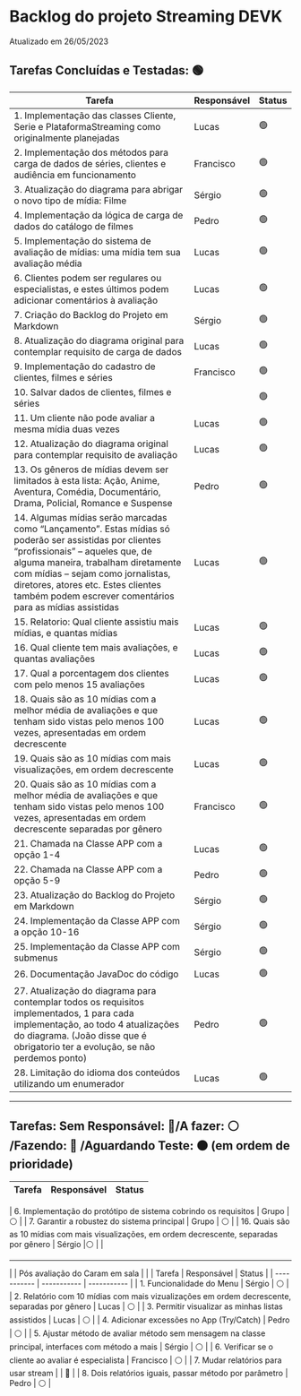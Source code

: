 # Backlog do projeto Streaming DEVK
Atualizado em 26/05/2023

## Tarefas Concluídas e Testadas: 🟢

| Tarefa      | Responsável | Status |
| ----------- | ----------- | ----------- |
| 1. Implementação das classes Cliente, Serie e PlataformaStreaming como originalmente planejadas   |   Lucas   |   🟢  |
| 2. Implementação dos métodos para carga de dados de séries, clientes e audiência em funcionamento |   Francisco   |   🟢 |
| 3. Atualização do diagrama para abrigar o novo tipo de mídia: Filme   |   Sérgio  |   🟢  |
| 4. Implementação da lógica de carga de dados do catálogo de filmes    |   Pedro   |   🟢  |
| 5. Implementação do sistema de avaliação de mídias: uma mídia tem sua avaliação média |   Lucas   |   🟢  |
| 6. Clientes podem ser regulares ou especialistas, e estes últimos podem adicionar comentários à avaliação |   Lucas   |   🟢 |
| 7. Criação do Backlog do Projeto em Markdown |   Sérgio   |   🟢  |
| 8. Atualização do diagrama original para contemplar requisito de carga de dados   |   Lucas | 🟢  |
| 9. Implementação do cadastro de clientes, filmes e séries |   Francisco |   🟢 |
| 10. Salvar dados de clientes, filmes e séries  |   | 🟢 | 
| 11. Um cliente não pode avaliar a mesma mídia duas vezes   | Lucas | 🟢 |
| 12. Atualização do diagrama original para contemplar requisito de avaliação   |  Lucas  | 🟢 |
| 13. Os gêneros de mídias devem ser limitados à esta lista: Ação, Anime, Aventura, Comédia, Documentário, Drama, Policial, Romance e Suspense      | Pedro | 🟢 |
| 14. Algumas mídias serão marcadas como “Lançamento”. Estas mídias só poderão ser assistidas por clientes “profissionais” – aqueles que, de alguma maneira, trabalham diretamente com mídias – sejam como jornalistas, diretores, atores etc. Estes clientes também podem escrever comentários para as mídias assistidas   | Lucas   | 🟢 |
| 15. Relatorio: Qual cliente assistiu mais mídias, e quantas mídias | Lucas | 🟢 | 
| 16. Qual cliente tem mais avaliações, e quantas avaliações | Lucas | 🟢 | 
| 17. Qual a porcentagem dos clientes com pelo menos 15 avaliações | Lucas | 🟢 |
| 18. Quais são as 10 mídias com a melhor média de avaliações e que tenham sido vistas pelo menos 100 vezes, apresentadas em ordem decrescente | Lucas | 🟢  | 
| 19. Quais são as 10 mídias com mais visualizações, em ordem decrescente | Lucas | 🟢 |
| 20. Quais são as 10 mídias com a melhor média de avaliações e que tenham sido vistas pelo menos 100 vezes, apresentadas em ordem decrescente separadas por gênero | Francisco  |  🟢|
| 21. Chamada na Classe APP com a opção 1-4    | Lucas  | 🟢 | |
| 22. Chamada na Classe APP com a opção 5-9    | Pedro  | 🟢 | |
| 23. Atualização do Backlog do Projeto em Markdown |   Sérgio   |   🟢  |
| 24. Implementação da Classe APP com a opção 10-16    | Sérgio  | 🟢 |
| 25. Implementação da Classe APP com submenus    | Sérgio  | 🟢 |
| 26. Documentação JavaDoc do código | Lucas | 🟢 |
| 27. Atualização do diagrama para contemplar todos os requisitos implementados, 1 para cada implementação, ao todo 4 atualizações do diagrama. (João disse que é obrigatorio ter a evolução, se não perdemos ponto) | Pedro | 🟢 |
| 28. Limitação do idioma dos conteúdos utilizando um enumerador | Lucas | 🟢 |
----

## Tarefas: Sem Responsável: 🔴/A fazer: ⚪ /Fazendo: 🔵 /Aguardando Teste: 🟠 (em ordem de prioridade)

| Tarefa      | Responsável | Status |
| ----------- | ----------- | ----------- |

| 6. Implementação do protótipo de sistema cobrindo os requisitos   |   Grupo    | ⚪ |
| 7. Garantir a robustez do sistema principal   |   Grupo    | ⚪ |
| 16. Quais são as 10 mídias com mais visualizações, em ordem decrescente, separadas por gênero | Sérgio  |⚪ | |

----
|  | Pós avaliação do Caram em sala |  |
| Tarefa      | Responsável | Status |
| ----------- | ----------- | ----------- |
| 1. Funcionalidade do Menu | Sérgio | ⚪ |
| 2. Relatório com 10 mídias com mais vizualizações em ordem decrescente, separadas por gênero | Lucas | ⚪ |
| 3. Permitir visualizar as minhas listas assistidos | Lucas | ⚪ |
| 4. Adicionar excessões no App (Try/Catch) | Pedro | ⚪ |
| 5. Ajustar método de avaliar método sem mensagem na classe principal, interfaces com método a mais  | Sérgio | ⚪ |
| 6. Verificar se o cliente ao avaliar é especialista | Francisco | ⚪ |
| 7. Mudar relatórios para usar stream |  | 🔴 |
| 8. Dois relatórios iguais, passar método por parâmetro  | Pedro | ⚪ |


